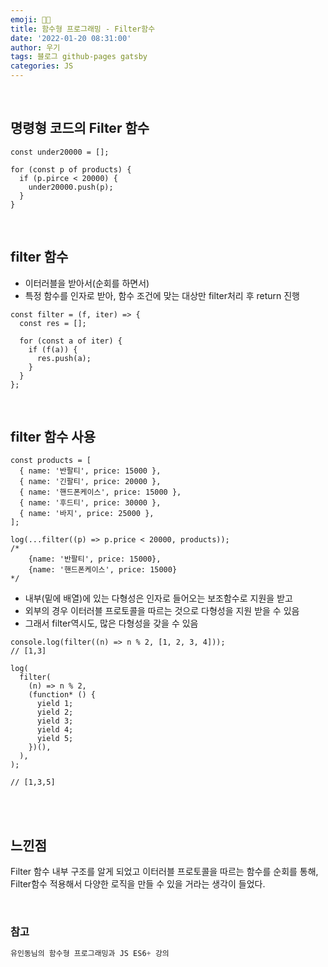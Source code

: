 ```yaml
---
emoji: 👨‍💻
title: 함수형 프로그래밍 - Filter함수
date: '2022-01-20 08:31:00'
author: 우기
tags: 블로그 github-pages gatsby
categories: JS
---
```


<br>

## 명령형 코드의 Filter 함수

```tsx
const under20000 = [];

for (const p of products) {
  if (p.pirce < 20000) {
    under20000.push(p);
  }
}
```

<br>

## filter 함수

- 이터러블을 받아서(순회를 하면서)
- 특정 함수를 인자로 받아, 함수 조건에 맞는 대상만 filter처리 후 return 진행

```tsx
const filter = (f, iter) => {
  const res = [];

  for (const a of iter) {
    if (f(a)) {
      res.push(a);
    }
  }
};
```

<br>

## filter 함수 사용

```tsx
const products = [
  { name: '반팔티', price: 15000 },
  { name: '긴팔티', price: 20000 },
  { name: '핸드폰케이스', price: 15000 },
  { name: '후드티', price: 30000 },
  { name: '바지', price: 25000 },
];

log(...filter((p) => p.price < 20000, products));
/*
	{name: '반팔티', price: 15000},
	{name: '핸드폰케이스', price: 15000}
*/
```

- 내부(밑에 배열)에 있는 다형성은 인자로 들어오는 보조함수로 지원을 받고
- 외부의 경우 이터러블 프로토콜을 따르는 것으로 다형성을 지원 받을 수 있음
- 그래서 filter역시도, 많은 다형성을 갖을 수 있음

```tsx
console.log(filter((n) => n % 2, [1, 2, 3, 4]));
// [1,3]

log(
  filter(
    (n) => n % 2,
    (function* () {
      yield 1;
      yield 2;
      yield 3;
      yield 4;
      yield 5;
    })(),
  ),
);

// [1,3,5]
```

<br>
<br>

## 느낀점

Filter 함수 내부 구조를 알게 되었고 이터러블 프로토콜을 따르는 함수를 순회를 통해, Filter함수 적용해서 다양한 로직을 만들 수 있을 거라는 생각이 들었다.

<br>

### 참고

```js
유인동님의 함수형 프로그래밍과 JS ES6+ 강의

```

```toc

```
